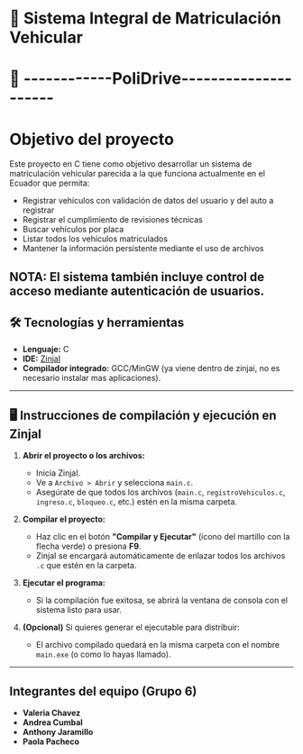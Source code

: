 # 🚗 Sistema Integral de Matriculación Vehicular
# 🚗 ------------PoliDrive---------------------
# Objetivo del proyecto

Este proyecto en C tiene como objetivo desarrollar un sistema de matriculación vehicular parecida a la que funciona actualmente en el Ecuador que permita:

- Registrar vehículos con validación de datos del usuario y del auto a registrar
- Registrar el cumplimiento de revisiones técnicas
- Buscar vehículos por placa
- Listar todos los vehículos matriculados
- Mantener la información persistente mediante el uso de archivos

**NOTA:** El sistema también incluye control de acceso mediante autenticación de usuarios.
---

## 🛠️ Tecnologías y herramientas
- **Lenguaje:** C
- **IDE:** [ZinjaI](http://zinjai.sourceforge.net/)
- **Compilador integrado:** GCC/MinGW (ya viene dentro de zinjai, no es necesario instalar mas aplicaciones).

---

## 🖥️ Instrucciones de compilación y ejecución en **ZinjaI**

1. **Abrir el proyecto o los archivos:**
   - Inicia ZinjaI.
   - Ve a `Archivo > Abrir` y selecciona `main.c`.
   - Asegúrate de que todos los archivos (`main.c`, `registroVehiculos.c`, `ingreso.c`, `bloqueo.c`, etc.) estén en la misma carpeta.

2. **Compilar el proyecto:**
   - Haz clic en el botón **"Compilar y Ejecutar"** (ícono del martillo con la flecha verde) o presiona **F9**.
   - ZinjaI se encargará automáticamente de enlazar todos los archivos `.c` que estén en la carpeta.

3. **Ejecutar el programa:**
   - Si la compilación fue exitosa, se abrirá la ventana de consola con el sistema listo para usar.

4. **(Opcional)** Si quieres generar el ejecutable para distribuir:
   - El archivo compilado quedará en la misma carpeta con el nombre `main.exe` (o como lo hayas llamado).
---
##  Integrantes del equipo (Grupo 6)
- **Valeria Chavez**  
- **Andrea Cumbal**  
- **Anthony Jaramillo**
- **Paola Pacheco** 
